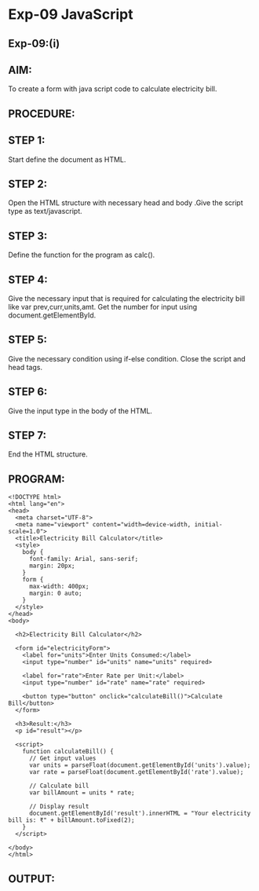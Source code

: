 # Exp-09 JavaScript
## Exp-09:(i)
## AIM:
To create a form with java script code to calculate electricity bill.
## PROCEDURE:
## STEP 1:
Start define the document as HTML.
## STEP 2:
Open the HTML structure with necessary head and body .Give the script type as text/javascript.
## STEP 3:
Define the function for the program as calc().
## STEP 4:
Give the necessary input that is required for calculating the electricity bill like var prev,curr,units,amt. Get the number for input using document.getElementById.
## STEP 5:
Give the necessary condition using if-else condition. Close the script and head tags.
## STEP 6:
Give the input type in the body of the HTML.
## STEP 7:
End the HTML structure.
## PROGRAM:
```
<!DOCTYPE html>
<html lang="en">
<head>
  <meta charset="UTF-8">
  <meta name="viewport" content="width=device-width, initial-scale=1.0">
  <title>Electricity Bill Calculator</title>
  <style>
    body {
      font-family: Arial, sans-serif;
      margin: 20px;
    }
    form {
      max-width: 400px;
      margin: 0 auto;
    }
  </style>
</head>
<body>

  <h2>Electricity Bill Calculator</h2>

  <form id="electricityForm">
    <label for="units">Enter Units Consumed:</label>
    <input type="number" id="units" name="units" required>

    <label for="rate">Enter Rate per Unit:</label>
    <input type="number" id="rate" name="rate" required>

    <button type="button" onclick="calculateBill()">Calculate Bill</button>
  </form>

  <h3>Result:</h3>
  <p id="result"></p>

  <script>
    function calculateBill() {
      // Get input values
      var units = parseFloat(document.getElementById('units').value);
      var rate = parseFloat(document.getElementById('rate').value);

      // Calculate bill
      var billAmount = units * rate;

      // Display result
      document.getElementById('result').innerHTML = "Your electricity bill is: ₹" + billAmount.toFixed(2);
    }
  </script>

</body>
</html>
```
## OUTPUT:
